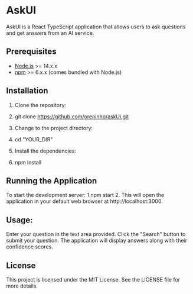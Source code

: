 # AskUI

AskUI is a React TypeScript application that allows users to ask questions and get answers from an AI service.

## Prerequisites

- [Node.js](https://nodejs.org/) >= 14.x.x
- [npm](https://www.npmjs.com/) >= 6.x.x (comes bundled with Node.js)

## Installation

1. Clone the repository:

2. git clone https://github.com/oreninho/askUi.git
3. Change to the project directory:
4. cd "YOUR_DIR"
5. Install the dependencies:
5. npm install

## Running the Application
To start the development server:
1.npm start
2. This will open the application in your default web browser at http://localhost:3000.

## Usage:
Enter your question in the text area provided.
Click the "Search" button to submit your question.
The application will display answers along with their confidence scores.

## License
This project is licensed under the MIT License. See the LICENSE file for more details.
